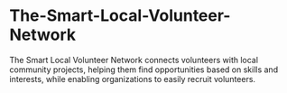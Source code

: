# The-Smart-Local-Volunteer-Network
The Smart Local Volunteer Network connects volunteers with local community projects, helping them find opportunities based on skills and interests, while enabling organizations to easily recruit volunteers.
